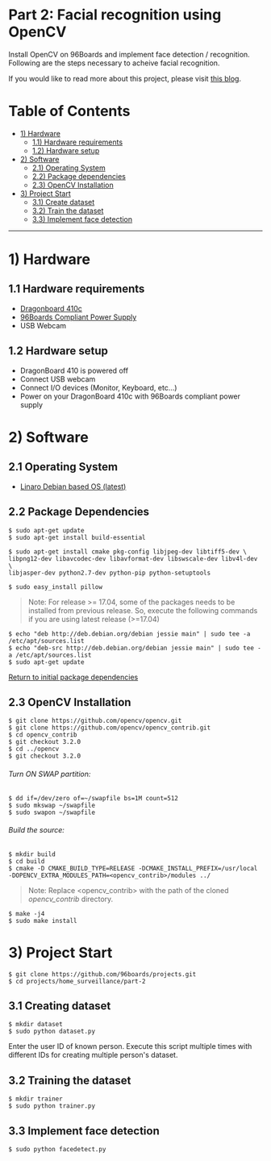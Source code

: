 # Part 2: Facial recognition using OpenCV

Install OpenCV on 96Boards and implement face detection / recognition. Following are the steps necessary
to acheive facial recognition.

If you would like to read more about this project, please visit [this blog](http://www.96boards.org/blog/part-2-home-surveillance-project-96boards/).

# Table of Contents

- [1) Hardware](#hardware)
   - [1.1) Hardware requirements](#hardware-requirement)
   - [1.2) Hardware setup](#hardware-setup)
- [2) Software](#software)   
   - [2.1) Operating System](#operating-system)
   - [2.2) Package dependencies](#software-dependencies)
   - [2.3) OpenCV Installation](#opencv-installation)
- [3) Project Start](#project-start)
   - [3.1) Create dataset](#create-dataset)
   - [3.2) Train the dataset](#train-the-dataset)
   - [3.3) Implement face detection](#implement-face-detection)

***

# 1) Hardware

## 1.1 Hardware requirements

- [Dragonboard 410c](http://www.96boards.org/product/dragonboard410c/)
- [96Boards Compliant Power Supply](http://www.96boards.org/product/power/)
- USB Webcam

## 1.2 Hardware setup

- DragonBoard 410 is powered off
- Connect USB webcam
- Connect I/O devices (Monitor, Keyboard, etc...)
- Power on your DragonBoard 410c with 96Boards compliant power supply

# 2) Software

## 2.1 Operating System

- [Linaro Debian based OS (latest)](https://github.com/96boards/documentation/blob/master/ConsumerEdition/DragonBoard-410c/Downloads/Debian.md)

## 2.2 Package Dependencies

``` shell
$ sudo apt-get update
$ sudo apt-get install build-essential

$ sudo apt-get install cmake pkg-config libjpeg-dev libtiff5-dev \
libpng12-dev libavcodec-dev libavformat-dev libswscale-dev libv4l-dev \
libjasper-dev python2.7-dev python-pip python-setuptools

$ sudo easy_install pillow
```

> Note: For release >= 17.04, some of the packages needs to be installed from previous release. So, execute the following commands
if you are using latest release (>=17.04)

```shell
$ echo "deb http://deb.debian.org/debian jessie main" | sudo tee -a /etc/apt/sources.list
$ echo "deb-src http://deb.debian.org/debian jessie main" | sudo tee -a /etc/apt/sources.list
$ sudo apt-get update
```

[Return to initial package dependencies](#package-dependencies)

## 2.3 OpenCV Installation

``` shell
$ git clone https://github.com/opencv/opencv.git
$ git clone https://github.com/opencv/opencv_contrib.git
$ cd opencv_contrib
$ git checkout 3.2.0
$ cd ../opencv
$ git checkout 3.2.0
```
###### Turn ON SWAP partition:

``` shell
$ dd if=/dev/zero of=~/swapfile bs=1M count=512
$ sudo mkswap ~/swapfile
$ sudo swapon ~/swapfile
```
###### Build the source:

``` shell
$ mkdir build
$ cd build
$ cmake -D CMAKE_BUILD_TYPE=RELEASE -DCMAKE_INSTALL_PREFIX=/usr/local -DOPENCV_EXTRA_MODULES_PATH=<opencv_contrib>/modules ../
```

> Note: Replace <opencv_contrib> with the path of the cloned *opencv_contrib* directory.

```shell
$ make -j4
$ sudo make install
```

# 3) Project Start

```shell
$ git clone https://github.com/96boards/projects.git
$ cd projects/home_surveillance/part-2
```

## 3.1 Creating dataset

```shell
$ mkdir dataset
$ sudo python dataset.py
```
Enter the user ID of known person. Execute this script multiple times with different IDs for creating multiple person's dataset.

## 3.2 Training the dataset

```shell
$ mkdir trainer
$ sudo python trainer.py
```

## 3.3 Implement face detection

```shell
$ sudo python facedetect.py
```

